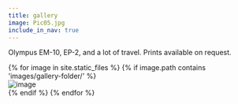 ```yaml
---
title: gallery
image: Pic05.jpg
include_in_nav: true
---
```


Olympus EM-10, EP-2, and a lot of travel. Prints available on request.

<div class="box alt">
  {% for image in site.static_files %}
  {% if image.path contains 'images/gallery-folder/' %}
  <div class="row uniform 50%"><div class="4u">
    <span class="image fit">
      <img src="{{ site.baseurl }}{{ image.path }}" alt="image" />
    </span>
  </div>
  </div>
  {% endif %}
  {% endfor %}
</div>
